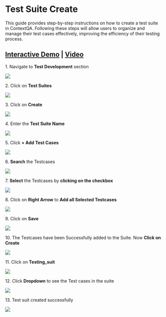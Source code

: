 

# Test Suite Create


This guide provides step-by-step instructions on how to create a test suite in ContextQA. Following these steps will allow users to organize and manage their test cases effectively, improving the efficiency of their testing process.

## [Interactive Demo](https://app.storylane.io/share/mpbrnioznyj5) | [Video](https://www.youtube.com/watch?v=yqQufISzvGw&list=PLfRq0FuuqhRnYtoF6kHsDdZc7ekSgpg6V&index=9)

1\. Navigate to **Test Development** section

![](https://ajeuwbhvhr.cloudimg.io/colony-recorder.s3.amazonaws.com/files/2024-02-29/49aef7a1-8fa9-4c5c-9921-74bb4c29ccab/user_cropped_screenshot.jpeg?tl_px=0,0&br_px=1075,600&force_format=png&wat_scale=95&wat=1&wat_opacity=0.7&wat_gravity=northwest&wat_url=https://colony-recorder.s3.us-west-1.amazonaws.com/images/watermarks/FB923C_standard.png&wat_pad=3,218)


2\. Click on **Test Suites**

![](https://ajeuwbhvhr.cloudimg.io/colony-recorder.s3.amazonaws.com/files/2024-02-29/a5360244-f5f5-4f02-aed1-a8234c30c30c/ascreenshot.jpeg?tl_px=0,102&br_px=1376,871&force_format=png&width=1120.0&wat=1&wat_opacity=0.7&wat_gravity=northwest&wat_url=https://colony-recorder.s3.us-west-1.amazonaws.com/images/watermarks/FB923C_standard.png&wat_pad=116,276)


3\. Click on **Create**

![](https://ajeuwbhvhr.cloudimg.io/colony-recorder.s3.amazonaws.com/files/2024-02-28/56718d0c-4f20-4a8c-b4ba-6c1bd68b4749/ascreenshot.jpeg?tl_px=203,0&br_px=1923,961&force_format=png&width=1120.0&wat=1&wat_opacity=0.7&wat_gravity=northwest&wat_url=https://colony-recorder.s3.us-west-1.amazonaws.com/images/watermarks/FB923C_standard.png&wat_pad=1029,-7)


4\. Enter the **Test Suite Name**

![](https://ajeuwbhvhr.cloudimg.io/colony-recorder.s3.amazonaws.com/files/2024-02-29/e9eb7bb4-2f79-46cb-8766-35571849a2aa/ascreenshot.jpeg?tl_px=57,0&br_px=1433,769&force_format=png&width=1120.0&wat=1&wat_opacity=0.7&wat_gravity=northwest&wat_url=https://colony-recorder.s3.us-west-1.amazonaws.com/images/watermarks/FB923C_standard.png&wat_pad=524,126)


5\. Click **+ Add Test Cases**

![](https://ajeuwbhvhr.cloudimg.io/colony-recorder.s3.amazonaws.com/files/2024-02-28/b6da9b53-437c-4371-a468-bc585f10e146/ascreenshot.jpeg?tl_px=0,96&br_px=1376,865&force_format=png&width=1120.0&wat=1&wat_opacity=0.7&wat_gravity=northwest&wat_url=https://colony-recorder.s3.us-west-1.amazonaws.com/images/watermarks/FB923C_standard.png&wat_pad=324,277)


6\. **Search** the Testcases

![](https://ajeuwbhvhr.cloudimg.io/colony-recorder.s3.amazonaws.com/files/2024-02-28/1ef80e3d-e200-41c0-8365-4992dece889c/ascreenshot.jpeg?tl_px=487,0&br_px=1562,600&force_format=png&wat_scale=95&wat=1&wat_opacity=0.7&wat_gravity=northwest&wat_url=https://colony-recorder.s3.us-west-1.amazonaws.com/images/watermarks/FB923C_standard.png&wat_pad=502,120)


7\. **Select** the Testcases by **clicking on the checkbox**

![](https://ajeuwbhvhr.cloudimg.io/colony-recorder.s3.amazonaws.com/files/2024-02-28/d175aed2-1b62-4938-afa6-d39d52a05fbd/ascreenshot.jpeg?tl_px=165,35&br_px=1240,636&force_format=png&wat_scale=95&wat=1&wat_opacity=0.7&wat_gravity=northwest&wat_url=https://colony-recorder.s3.us-west-1.amazonaws.com/images/watermarks/FB923C_standard.png&wat_pad=502,265)


8\. Click on **Right Arrow** to **Add all Selected Testcases**

![](https://ajeuwbhvhr.cloudimg.io/colony-recorder.s3.amazonaws.com/files/2024-02-28/a3f5fbcb-06a2-4b16-9032-2f92927c3329/ascreenshot.jpeg?tl_px=684,137&br_px=1759,738&force_format=png&wat_scale=95&wat=1&wat_opacity=0.7&wat_gravity=northwest&wat_url=https://colony-recorder.s3.us-west-1.amazonaws.com/images/watermarks/FB923C_standard.png&wat_pad=502,265)


9\. Click on **Save**

![](https://ajeuwbhvhr.cloudimg.io/colony-recorder.s3.amazonaws.com/files/2024-02-28/79702ae2-e1e3-477f-98b8-b641c8d94aa2/ascreenshot.jpeg?tl_px=203,0&br_px=1923,962&force_format=png&width=1120.0&wat=1&wat_opacity=0.7&wat_gravity=northwest&wat_url=https://colony-recorder.s3.us-west-1.amazonaws.com/images/watermarks/FB923C_standard.png&wat_pad=932,537)


10\. The Testcases have been Successfully added to the Suite. Now **Click on Create**

![](https://ajeuwbhvhr.cloudimg.io/colony-recorder.s3.amazonaws.com/files/2024-02-29/0c852a22-9a2f-41e1-8be9-a3987469e181/user_cropped_screenshot.jpeg?tl_px=203,0&br_px=1923,962&force_format=png&width=1120.0&wat=1&wat_opacity=0.7&wat_gravity=northwest&wat_url=https://colony-recorder.s3.us-west-1.amazonaws.com/images/watermarks/FB923C_standard.png&wat_pad=884,544)


11\. Click on **Testing_suit**

![](https://ajeuwbhvhr.cloudimg.io/colony-recorder.s3.amazonaws.com/files/2024-02-28/6d725d26-1070-4261-94ff-c615f6c8bf49/ascreenshot.jpeg?tl_px=0,0&br_px=1719,961&force_format=png&width=1120.0&wat=1&wat_opacity=0.7&wat_gravity=northwest&wat_url=https://colony-recorder.s3.us-west-1.amazonaws.com/images/watermarks/FB923C_standard.png&wat_pad=279,228)


12\. Click **Dropdown** to see the Test cases in the suite

![](https://ajeuwbhvhr.cloudimg.io/colony-recorder.s3.amazonaws.com/files/2024-02-28/ffad5bd9-2831-4de6-917d-4df1e8b6e58f/ascreenshot.jpeg?tl_px=0,0&br_px=1923,962&force_format=png&width=1120.0&wat=1&wat_opacity=0.7&wat_gravity=northwest&wat_url=https://colony-recorder.s3.us-west-1.amazonaws.com/images/watermarks/FB923C_standard.png&wat_pad=1033,40)


13\. Test suit created successfully

![](https://ajeuwbhvhr.cloudimg.io/colony-recorder.s3.amazonaws.com/files/2024-02-29/1fc9e8c8-b1d9-4e05-abce-f5d4ab727c80/user_cropped_screenshot.jpeg?tl_px=582,0&br_px=1657,600&force_format=png&wat_scale=95&wat=1&wat_opacity=0.7&wat_gravity=northwest&wat_url=https://colony-recorder.s3.us-west-1.amazonaws.com/images/watermarks/FB923C_standard.png&wat_pad=502,196)



